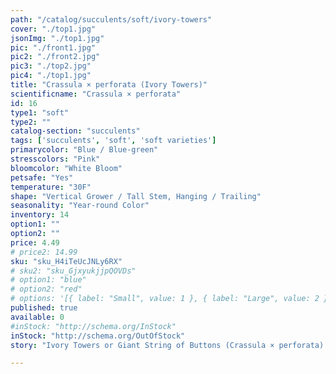 ```yaml
---
path: "/catalog/succulents/soft/ivory-towers"
cover: "./top1.jpg"
jsonImg: "./top1.jpg"
pic: "./front1.jpg"
pic2: "./front2.jpg"
pic3: "./top2.jpg"
pic4: "./top1.jpg"
title: "Crassula × perforata (Ivory Towers)"
scientificname: "Crassula × perforata"
id: 16 
type1: "soft"
type2: ""
catalog-section: "succulents"
tags: ['succulents', 'soft', 'soft varieties']
primarycolor: "Blue / Blue-green"
stresscolors: "Pink"
bloomcolor: "White Bloom"
petsafe: "Yes"
temperature: "30F"
shape: "Vertical Grower / Tall Stem, Hanging / Trailing"
seasonality: "Year-round Color"
inventory: 14
option1: ""
option2: ""
price: 4.49
# price2: 14.99
sku: "sku_H4iTeUcJNLy6RX"
# sku2: "sku_GjxyukjjpQOVDs"
# option1: "blue"
# option2: "red"
# options: '[{ label: "Small", value: 1 }, { label: "Large", value: 2 }]'
published: true
available: 0
#inStock: "http://schema.org/InStock"
inStock: "http://schema.org/OutOfStock"
story: "Ivory Towers or Giant String of Buttons (Crassula × perforata):"

---
```

